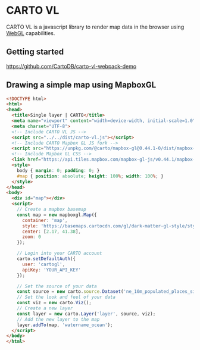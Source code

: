 # CARTO VL

CARTO VL is a javascript library to render map data in the browser using [WebGL](https://developer.mozilla.org/en-US/docs/Web/API/WebGL_API) capabilities.


## Getting started

https://github.com/CartoDB/carto-vl-webpack-demo

## Drawing a simple map using MapboxGL

```html
<!DOCTYPE html>
<html>
<head>
  <title>Single layer | CARTO</title>
  <meta name="viewport" content="width=device-width, initial-scale=1.0">
  <meta charset="UTF-8">
  <!-- Include CARTO VL JS -->
  <script src="../../dist/carto-vl.js"></script>
  <!-- Include CARTO Mapbox GL JS fork -->
  <script src="https://unpkg.com/@carto/mapbox-gl@0.44.1-0/dist/mapbox-gl.js"></script>
  <!-- Include Mapbox GL CSS -->
  <link href="https://api.tiles.mapbox.com/mapbox-gl-js/v0.44.1/mapbox-gl.css" rel="stylesheet" />
  <style>
    body { margin: 0; padding: 0; }
    #map { position: absolute; height: 100%; width: 100%; }
  </style>
</head>
<body>
  <div id="map"></div>
  <script>
    // Create a mapbox basemap
    const map = new mapboxgl.Map({
      container: 'map',
      style: 'https://basemaps.cartocdn.com/gl/dark-matter-gl-style/style.json',
      center: [2.17, 41.38],
      zoom: 0
    });

    // Login into your CARTO account
    carto.setDefaultAuth({
      user: 'cartogl',
      apiKey: 'YOUR_API_KEY'
    });

    // Set the source of your data
    const source = new carto.source.Dataset('ne_10m_populated_places_simple');
    // Set the look and feel of your data
    const viz = new carto.Viz();
    // Create a new layer
    const layer = new carto.Layer('layer', source, viz);
    // Add the new layer to the map
    layer.addTo(map, 'watername_ocean');
  </script>
</body>
</html>

```

